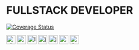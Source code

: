 # FULLSTACK DEVELOPER
[![Coverage Status](https://coveralls.io/repos/github/mfluevano/mfluevano/badge.svg?branch=main)](https://coveralls.io/github/mfluevano/mfluevano?branch=main)
<p align="left">

 <img src="https://github.com/konpa/devicon/blob/master/icons/php/php-original.svg" alt="php" width="24px" height="24px"/>

 <img src="https://github.com/konpa/devicon/blob/master/icons/wordpress/wordpress-original.svg" alt="wordpress" width="24px" height="24px"/>

 <img src="https://github.com/konpa/devicon/blob/master/icons/laravel/laravel-plain-wordmark.svg" alt="laravel" width="24px" height="24px"/>

 <img src="https://github.com/konpa/devicon/blob/master/icons/java/java-original-wordmark.svg" alt="java spring boot" width="24px" height="24px"/>

 <img src="https://konpa.github.io/devicon/devicon.git/icons/javascript/javascript-original.svg" alt="javascript" width="24px" height="24px"/>

 <img src="https://konpa.github.io/devicon/devicon.git/icons/css3/css3-original-wordmark.svg" alt="css3" width="24px" height="24px"/>

 <img src="https://github.com/konpa/devicon/blob/master/icons/docker/docker-original-wordmark.svg" alt="docker" width="24px" height="24px"/>

</p>
